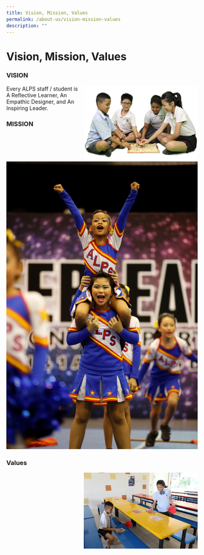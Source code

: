 ```yaml
---
title: Vision, Mission, Values
permalink: /about-us/vision-mission-values
description: ""
---
```

# **Vision, Mission, Values**

### VISION

<img src="/images/Vision.png" style="width:300px;height:200px;margin-left:15px;" align = "right">

Every ALPS staff / student is A Reflective Learner, An Empathic Designer, and An Inspiring Leader.

### MISSION

![](/images/Mission.jpg)


### Values

<img src="/images/Values.jpg" style="width:300px;height:200px;margin-left:15px;" align = "right">
